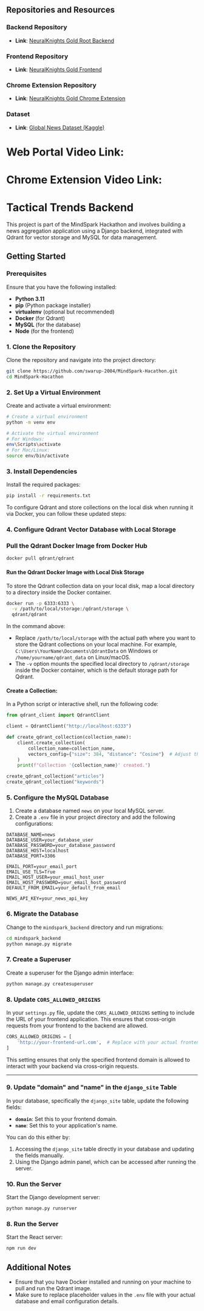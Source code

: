 ## Repositories and Resources

### Backend Repository
- **Link**: [NeuralKnights Gold Root Backend](https://github.com/swarup-2004/NeuralKnights-Gold-Root-Backend-.git)

### Frontend Repository
- **Link**: [NeuralKnights Gold Frontend](https://github.com/Virucodes/NeuralKnights-Gold-Front-end.git)

### Chrome Extension Repository
- **Link**: [NeuralKnights Gold Chrome Extension](https://github.com/Virucodes/NeuralKnights-Gold-Chrome-Extension.git)

### Dataset
- **Link**: [Global News Dataset (Kaggle)](https://www.kaggle.com/datasets/everydaycodings/global-news-dataset)

# Web Portal Video Link:
# Chrome Extension Video Link:  



# Tactical Trends Backend



This project is part of the MindSpark Hackathon and involves building a news aggregation application using a Django backend, integrated with Qdrant for vector storage and MySQL for data management.

## Getting Started

### Prerequisites

Ensure that you have the following installed:

- **Python 3.11**
- **pip** (Python package installer)
- **virtualenv** (optional but recommended)
- **Docker** (for Qdrant)
- **MySQL** (for the database)
- **Node** (for the frontend)

### 1. Clone the Repository

Clone the repository and navigate into the project directory:

```bash
git clone https://github.com/swarup-2004/MindSpark-Hacathon.git
cd MindSpark-Hacathon
```

### 2. Set Up a Virtual Environment

Create and activate a virtual environment:

```bash
# Create a virtual environment
python -m venv env

# Activate the virtual environment
# For Windows:
env\Scripts\activate
# For Mac/Linux:
source env/bin/activate
```

### 3. Install Dependencies

Install the required packages:

```bash
pip install -r requirements.txt
```

To configure Qdrant and store collections on the local disk when running it via Docker, you can follow these updated steps:

### 4. Configure Qdrant Vector Database with Local Storage

### Pull the Qdrant Docker Image from Docker Hub

```bash
docker pull qdrant/qdrant
```

#### Run the Qdrant Docker Image with Local Disk Storage

To store the Qdrant collection data on your local disk, map a local directory to a directory inside the Docker container.

```bash
docker run -p 6333:6333 \
  -v /path/to/local/storage:/qdrant/storage \
  qdrant/qdrant
```

In the command above:

- Replace `/path/to/local/storage` with the actual path where you want to store the Qdrant collections on your local machine. For example, `C:\Users\YourName\Documents\QdrantData` on Windows or `/home/yourname/qdrant_data` on Linux/macOS.
- The `-v` option mounts the specified local directory to `/qdrant/storage` inside the Docker container, which is the default storage path for Qdrant.


#### Create a Collection:

In a Python script or interactive shell, run the following code:

```python
from qdrant_client import QdrantClient

client = QdrantClient("http://localhost:6333")

def create_qdrant_collection(collection_name):
    client.create_collection(
        collection_name=collection_name,
        vectors_config={"size": 384, "distance": "Cosine"}  # Adjust the vector size as per your model
    )
    print(f"Collection '{collection_name}' created.")

create_qdrant_collection("articles")
create_qdrant_collection("keywords")
```

### 5. Configure the MySQL Database

1. Create a database named `news` on your local MySQL server.
2. Create a `.env` file in your project directory and add the following configurations:

```
DATABASE_NAME=news
DATABASE_USER=your_database_user
DATABASE_PASSWORD=your_database_password
DATABASE_HOST=localhost
DATABASE_PORT=3306

EMAIL_PORT=your_email_port
EMAIL_USE_TLS=True
EMAIL_HOST_USER=your_email_host_user
EMAIL_HOST_PASSWORD=your_email_host_password
DEFAULT_FROM_EMAIL=your_default_from_email

NEWS_API_KEY=your_news_api_key
```

### 6. Migrate the Database

Change to the `mindspark_backend` directory and run migrations:

```bash
cd mindspark_backend
python manage.py migrate
```

### 7. Create a Superuser

Create a superuser for the Django admin interface:

```bash
python manage.py createsuperuser
```

### 8. Update `CORS_ALLOWED_ORIGINS` 
In your `settings.py` file, update the `CORS_ALLOWED_ORIGINS` setting to include the URL of your frontend application. This ensures that cross-origin requests from your frontend to the backend are allowed.

```python
CORS_ALLOWED_ORIGINS = [
    'http://your-frontend-url.com',  # Replace with your actual frontend URL
]
```

This setting ensures that only the specified frontend domain is allowed to interact with your backend via cross-origin requests.

---

### 9. Update "domain" and "name" in the `django_site` Table
In your database, specifically the `django_site` table, update the following fields:

- **`domain`**: Set this to your frontend domain.
- **`name`**: Set this to your application's name.

You can do this either by:
1. Accessing the `django_site` table directly in your database and updating the fields manually.
2. Using the Django admin panel, which can be accessed after running the server.


### 10. Run the Server

Start the Django development server:

```bash
python manage.py runserver
```



### 8. Run the Server

Start the React server:

```bash
npm run dev
```

## Additional Notes

- Ensure that you have Docker installed and running on your machine to pull and run the Qdrant image.
- Make sure to replace placeholder values in the `.env` file with your actual database and email configuration details.

